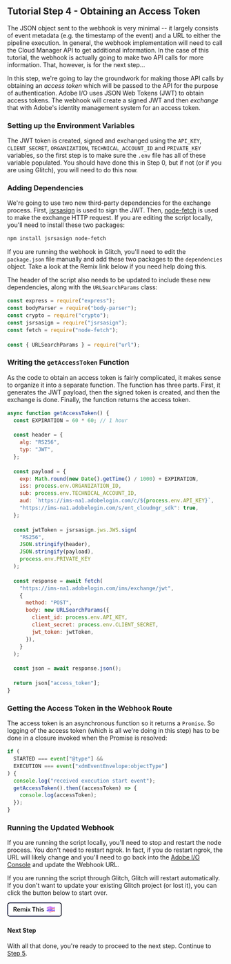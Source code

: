 ## Tutorial Step 4 - Obtaining an Access Token

The JSON object sent to the webhook is very minimal -- it largely consists of event metadata (e.g. the timestamp of the event) and a URL to either the pipeline execution. In general, the webhook implementation will need to call the Cloud Manager API to get additional information. In the case of this tutorial, the webhook is actually going to make two API calls for more information. That, however, is for the next step...

In this step, we're going to lay the groundwork for making those API calls by obtaining an _access token_ which will be passed to the API for the purpose of authentication. Adobe I/O uses JSON Web Tokens (JWT) to obtain access tokens. The webhook will create a signed JWT and then _exchange_ that with Adobe's identity management system for an access token.

### Setting up the Environment Variables

The JWT token is created, signed and exchanged using the `API_KEY`, `CLIENT_SECRET`, `ORGANIZATION`, `TECHNICAL_ACCOUNT_ID` and `PRIVATE_KEY` variables, so the first step is to make sure the `.env` file has all of these variable populated. You should have done this in Step 0, but if not (or if you are using Glitch), you will need to do this now.

### Adding Dependencies

We're going to use two new third-party dependencies for the exchange process. First, <a href="http://kjur.github.io/jsrsasign/" target="_new">jsrsasign</a> is used to sign the JWT. Then, <a href="https://github.com/bitinn/node-fetch" target="_new">node-fetch</a> is used to make the exchange HTTP request. If you are editing the script locally, you'll need to install these two packages:

```bash
npm install jsrsasign node-fetch
```

If you are running the webhook in Glitch, you'll need to edit the `package.json` file manually and add these two packages to the `dependencies` object. Take a look at the Remix link below if you need help doing this.

The header of the script also needs to be updated to include these new dependencies, along with the `URLSearchParams` class:

```javascript
const express = require("express");
const bodyParser = require("body-parser");
const crypto = require("crypto");
const jsrsasign = require("jsrsasign");
const fetch = require("node-fetch");

const { URLSearchParams } = require("url");
```

### Writing the `getAccessToken` Function

As the code to obtain an access token is fairly complicated, it makes sense to organize it into a separate function. The function has three parts. First, it generates the JWT payload, then the signed token is created, and then the exchange is done. Finally, the function returns the access token.

```javascript
async function getAccessToken() {
  const EXPIRATION = 60 * 60; // 1 hour

  const header = {
    alg: "RS256",
    typ: "JWT",
  };

  const payload = {
    exp: Math.round(new Date().getTime() / 1000) + EXPIRATION,
    iss: process.env.ORGANIZATION_ID,
    sub: process.env.TECHNICAL_ACCOUNT_ID,
    aud: `https://ims-na1.adobelogin.com/c/${process.env.API_KEY}`,
    "https://ims-na1.adobelogin.com/s/ent_cloudmgr_sdk": true,
  };

  const jwtToken = jsrsasign.jws.JWS.sign(
    "RS256",
    JSON.stringify(header),
    JSON.stringify(payload),
    process.env.PRIVATE_KEY
  );

  const response = await fetch(
    "https://ims-na1.adobelogin.com/ims/exchange/jwt",
    {
      method: "POST",
      body: new URLSearchParams({
        client_id: process.env.API_KEY,
        client_secret: process.env.CLIENT_SECRET,
        jwt_token: jwtToken,
      }),
    }
  );

  const json = await response.json();

  return json["access_token"];
}
```

### Getting the Access Token in the Webhook Route

The access token is an asynchronous function so it returns a `Promise`. So logging of the access token (which is all we're doing in this step) has to be done in a closure invoked when the Promise is resolved:

```javascript
if (
  STARTED === event["@type"] &&
  EXECUTION === event["xdmEventEnvelope:objectType"]
) {
  console.log("received execution start event");
  getAccessToken().then((accessToken) => {
    console.log(accessToken);
  });
}
```

### Running the Updated Webhook

If you are running the script locally, you'll need to stop and restart the node process. You don't need to restart ngrok. In fact, if you do restart ngrok, the URL will likely change and you'll need to go back into the <a href="https://console.adobe.io/integrations" target="_new">Adobe I/O Console</a> and update the Webhook URL.

If you are running the script through Glitch, Glitch will restart automatically. If you don't want to update your existing Glitch project (or lost it), you can click the button below to start over.

<!-- Remix Button -->
<a href="https://glitch.com/edit/#!/remix/adobe-cloudmanager-api-tutorial-step4" target="_new">
  <img src="../img/glitch.png" alt="Remix in Glitch" id="glitch-button"/>
</a>

#### Next Step

With all that done, you're ready to proceed to the next step. Continue to [Step 5](5-getting-the-execution.md).

<style type="text/css">
#kirbyMainContent .hljs .hljs-function,
#kirbyMainContent .hljs .hljs-params {
    color: #333;
}
</style>
